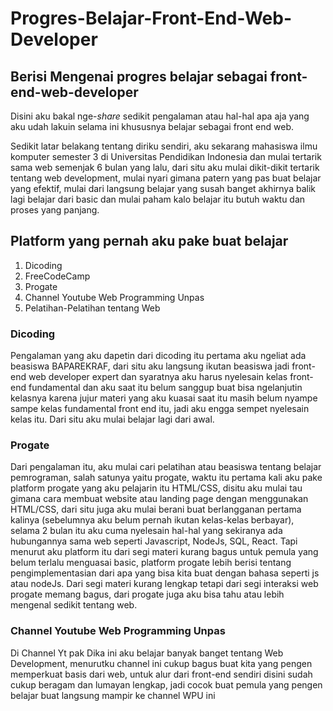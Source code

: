 # Progres-Belajar-Front-End-Web-Developer
Berisi Mengenai progres belajar sebagai front-end-web-developer
--

Disini aku bakal nge-*share* sedikit pengalaman atau hal-hal apa aja yang aku udah lakuin selama ini khususnya belajar sebagai front end web. <br>

Sedikit latar belakang tentang diriku sendiri, aku sekarang mahasiswa ilmu komputer semester 3 di Universitas Pendidikan Indonesia dan mulai tertarik sama web semenjak 6 bulan yang lalu, dari situ aku mulai dikit-dikit tertarik tentang web development, mulai nyari gimana patern yang pas buat belajar yang efektif, mulai dari langsung belajar yang susah banget akhirnya balik lagi belajar dari basic dan mulai paham kalo belajar itu butuh waktu dan proses yang panjang.

## Platform yang pernah aku pake buat belajar
1. Dicoding
2. FreeCodeCamp
3. Progate
4. Channel Youtube Web Programming Unpas
5. Pelatihan-Pelatihan tentang Web

### Dicoding
Pengalaman yang aku dapetin dari dicoding itu pertama aku ngeliat ada beasiswa BAPAREKRAF, dari situ aku langsung ikutan beasiswa jadi front-end web developer expert dan syaratnya aku harus nyelesain kelas front-end fundamental dan aku saat itu belum sanggup buat bisa ngelanjutin kelasnya karena jujur materi yang aku kuasai saat itu masih belum nyampe sampe kelas fundamental front end itu, jadi aku engga sempet nyelesain kelas itu. Dari situ aku mulai belajar lagi dari awal.<br>

### Progate
Dari pengalaman itu, aku mulai cari pelatihan atau beasiswa tentang belajar pemrograman, salah satunya yaitu progate, waktu itu pertama kali aku pake platform progate yang aku pelajarin itu HTML/CSS, disitu aku mulai tau gimana cara membuat website atau landing page dengan menggunakan HTML/CSS, dari situ juga aku mulai berani buat berlangganan pertama kalinya (sebelumnya aku belum pernah ikutan kelas-kelas berbayar), selama 2 bulan itu aku cuma nyelesain hal-hal yang sekiranya ada hubungannya sama web seperti Javascript, NodeJs, SQL, React. Tapi menurut aku platform itu dari segi materi kurang bagus untuk pemula yang belum terlalu menguasai basic, platform progate lebih berisi tentang pengimplementasian dari apa yang bisa kita buat dengan bahasa seperti js atau nodeJs. Dari segi materi kurang lengkap tetapi dari segi interaksi web progate memang bagus, dari progate juga aku bisa tahu atau lebih mengenal sedikit tentang web. <br>

### Channel Youtube Web Programming Unpas
Di Channel Yt pak Dika ini aku belajar banyak banget tentang Web Development, menurutku channel ini cukup bagus buat kita yang pengen memperkuat basis dari web, untuk alur dari front-end sendiri disini sudah cukup beragam dan lumayan lengkap, jadi cocok buat pemula yang pengen belajar buat langsung mampir ke channel WPU ini
